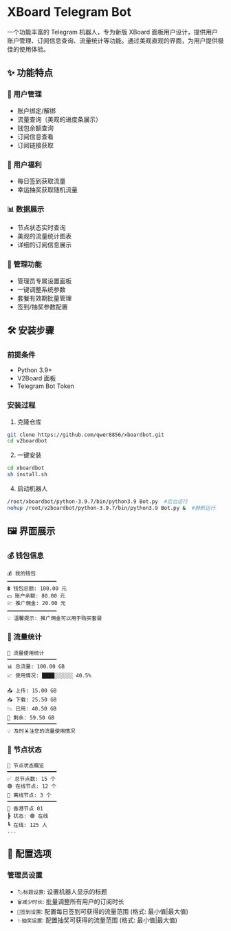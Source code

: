 # XBoard Telegram Bot

一个功能丰富的 Telegram 机器人，专为新版 XBoard 面板用户设计，提供用户账户管理、订阅信息查询、流量统计等功能。通过美观直观的界面，为用户提供极佳的使用体验。

## ✨ 功能特点

### 🔑 用户管理
- 账户绑定/解绑
- 流量查询（美观的进度条展示）
- 钱包余额查询
- 订阅信息查看
- 订阅链接获取

### 🎁 用户福利
- 每日签到获取流量
- 幸运抽奖获取随机流量

### 📊 数据展示
- 节点状态实时查询
- 美观的流量统计图表
- 详细的订阅信息展示

### 👑 管理功能
- 管理员专属设置面板
- 一键调整系统参数
- 套餐有效期批量管理
- 签到/抽奖参数配置

## 🛠️ 安装步骤

### 前提条件
- Python 3.9+
- V2Board 面板
- Telegram Bot Token

### 安装过程
1. 克隆仓库
```bash
git clone https://github.com/qwer8856/xboardbot.git
cd v2boardbot
```

2. 一键安装
```bash
cd xboardbot
sh install.sh
```

4. 启动机器人
```bash
/root/xboardbot/python-3.9.7/bin/python3.9 Bot.py  #后台运行
nohup /root/v2boardbot/python-3.9.7/bin/python3.9 Bot.py &  #静默运行
```

## 🖼️ 界面展示

### 💰 钱包信息
```
💰 我的钱包
━━━━━━━━━━━━━━━━
💲 钱包总额: 100.00 元
💵 账户余额: 80.00 元
💹 推广佣金: 20.00 元
━━━━━━━━━━━━━━━━
💡 温馨提示: 推广佣金可以用于购买套餐
```

### 🚥 流量统计
```
🚥 流量使用统计
━━━━━━━━━━━━━━━━
📊 总流量: 100.00 GB
📈 使用情况: ████░░░░░░ 40.5%

📤 上传: 15.00 GB
📥 下载: 25.50 GB
📉 已用: 40.50 GB
📌 剩余: 59.50 GB
━━━━━━━━━━━━━━━━
💡 及时关注您的流量使用情况
```

### 📡 节点状态
```
📡 节点状态概览
━━━━━━━━━━━━━━━━
✅ 总节点数: 15 个
🟢 在线节点: 12 个
🔴 离线节点: 3 个
━━━━━━━━━━━━━━━━
🏣 香港节点 01
┣ 状态: 🟢 在线
┗ 在线: 125 人
...
```

## 🔧 配置选项

### 管理员设置
- `🏷️标题设置`: 设置机器人显示的标题
- `🗑️减少时长`: 批量调整所有用户的订阅时长
- `📅签到设置`: 配置每日签到可获得的流量范围 (格式: 最小值|最大值)
- `✨抽奖设置`: 配置抽奖可获得的流量范围 (格式: 最小值|最大值)

